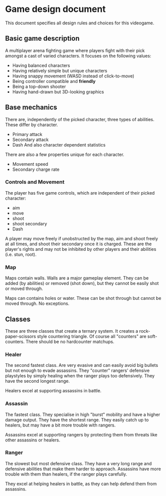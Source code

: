 # Game design document

This document specifies all design rules and choices for this videogame.

## Basic game description

A multiplayer arena fighting game where players fight with their pick amongst a cast of varied characters. It focuses on the following values:
- Having balanced characters
- Having relatively simple but unique characters
- Having snappy movement (WASD instead of click-to-move)
- Being controller compatible and **friendly**
- Being a top-down shooter
- Having hand-drawn but 3D-looking graphics

## Base mechanics

There are, independently of the picked character, three types of abilities. These differ by character.
- Primary attack
- Secondary attack
- Dash
And also character dependent statistics

There are also a few properties unique for each character.
- Movement speed
- Secondary charge rate

### Controls and Movement

The player has five game controls, which are independent of their picked character:
- aim
- move
- shoot
- shoot secondary
- Dash

A player may move freely if unobstructed by the map, aim and shoot freely at all times, and shoot their secondary
once it is charged. These are the player's rights and may not be inhibited by other players and their abilities (i.e. stun, root).

### Map

Maps contain walls. Walls are a major gameplay element. They can be added (by abilities) or removed (shot down), but they cannot be easily shot or moved through.

Maps can contains holes or water. These can be shot through but cannot be moved through. No exceptions.

## Classes

These are three classes that create a ternary system. It creates a rock-paper-scissors style countering triangle. Of course all "counters" are soft-counters. There should be no hardcounter matchups.

### Healer

The second fastest class. Are very evasive and can easily avoid big bullets but not enough to evade assassins. They "counter" rangers' defensive playstyles by simply healing when the ranger plays too defensively. They have the second longest range.

Healers excel at supporting assassins in battle.

### Assassin

The fastest class. They specialise in high "burst" mobility and have a higher damage output. They have the shortest range. They easily catch up to healers, but may have a bit more trouble with rangers.

Assassins excel at supporting rangers by protecting them from threats like other assassins or healers.

### Ranger

The slowest but most defensive class. They have a very long range and defensive abilities that make them harder to approach. Assassins have more trouble with them than healers, if the ranger plays carefully.

They excel at helping healers in battle, as they can help defend  them from assassins.